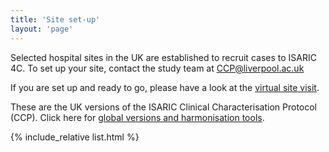 ```yaml
---
title: 'Site set-up'
layout: 'page'
---
```


Selected hospital sites in the UK are established to recruit cases to ISARIC 4C. To set up your site, contact the study team at [CCP@liverpool.ac.uk](mailto:CCP@liverpool.ac.uk)

If you are set up and ready to go, please have a look at the [virtual site visit](/virtual_site_visit/).

These are the UK versions of the ISARIC Clinical Characterisation Protocol (CCP). Click here for [global versions and harmonisation tools](https://isaric.net/ccp).

{% include_relative list.html %}
